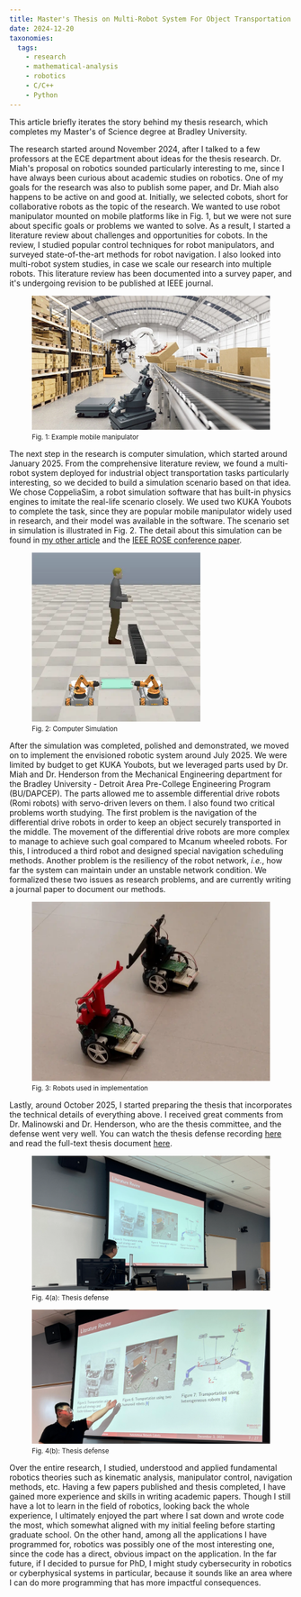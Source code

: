 ```yaml
---
title: Master's Thesis on Multi-Robot System For Object Transportation
date: 2024-12-20
taxonomies:
  tags:
    - research
    - mathematical-analysis
    - robotics
    - C/C++
    - Python
---
```


This article briefly iterates the story behind my thesis research, which completes my Master's of Science degree at Bradley University.

The research started around November 2024, after I talked to a few professors at the ECE department about ideas for the thesis research.
Dr. Miah's proposal on robotics sounded particularly interesting to me, since I have always been curious about academic studies on robotics.
One of my goals for the research was also to publish some paper, and Dr. Miah also happens to be active on and good at.
Initially, we selected cobots, short for collaborative robots as the topic of the research.
We wanted to use robot manipulator mounted on mobile platforms like in Fig. 1, but we were not sure about specific goals or problems we wanted to solve.
As a result, I started a literature review about challenges and opportunities for cobots.
In the review, I studied popular control techniques for robot manipulators, and surveyed state-of-the-art methods for robot navigation.
I also looked into multi-robot system studies, in case we scale our research into multiple robots.
This literature review has been documented into a survey paper, and it's undergoing revision to be published at IEEE journal.

<figure>
  <img src="mobile-manip.webp" width="500"/>
  <figcaption> <small> Fig. 1: Example mobile manipulator </small> </figcaption>
</figure>

The next step in the research is computer simulation, which started around January 2025.
From the comprehensive literature review, we found a multi-robot system deployed for industrial object transportation tasks particularly interesting, so we decided to build a simulation scenario based on that idea.
We chose CoppeliaSim, a robot simulation software that has built-in physics engines to imitate the real-life scenario closely.
We used two KUKA Youbots to complete the task, since they are popular mobile manipulator widely used in research, and their model was available in the software.
The scenario set in simulation is illustrated in Fig. 2.
The detail about this simulation can be found in [my other article](@/cobots-sim/index.md) and the [IEEE ROSE conference paper](https://ieeexplore.ieee.org/document/10590934).

<figure>
  <img src="cobots-sim.webp" width="300"/>
  <figcaption> <small> Fig. 2: Computer Simulation </small> </figcaption>
</figure>

After the simulation was completed, polished and demonstrated, we moved on to implement the envisioned robotic system around July 2025.
We were limited by budget to get KUKA Youbots, but we leveraged parts used by Dr. Miah and Dr. Henderson from the Mechanical Engineering department for the Bradley University - Detroit Area Pre-College Engineering Program (BU/DAPCEP).
The parts allowed me to assemble differential drive robots (Romi robots) with servo-driven levers on them.
I also found two critical problems worth studying.
The first problem is the navigation of the differential drive robots in order to keep an object securely transported in the middle.
The movement of the differential drive robots are more complex to manage to achieve such goal compared to Mcanum wheeled robots.
For this, I introduced a third robot and designed special navigation scheduling methods.
Another problem is the resiliency of the robot network, *i.e.*, how far the system can maintain under an unstable network condition.
We formalized these two issues as research problems, and are currently writing a journal paper to document our methods.

<figure>
  <img src="romi-robots.webp" width="500"/>
  <figcaption> <small> Fig. 3: Robots used in implementation </small> </figcaption>
</figure>

Lastly, around October 2025, I started preparing the thesis that incorporates the technical details of everything above.
I received great comments from Dr. Malinowski and Dr. Henderson, who are the thesis committee, and the defense went very well.
You can watch the thesis defense recording [here](https://youtu.be/Jgu7624eklM) and read the full-text thesis document [here](https://github.com/liu2g/school-files/tree/main/fall2024-thesis).

<figure>
  <img src="defense-1.webp"/>
  <figcaption> <small> Fig. 4(a): Thesis defense </small> </figcaption>
</figure>

<figure>
  <img src="defense-2.webp"/>
  <figcaption> <small> Fig. 4(b): Thesis defense </small> </figcaption>
</figure>

Over the entire research, I studied, understood and applied fundamental robotics theories such as kinematic analysis, manipulator control, navigation methods, etc.
Having a few papers published and thesis completed, I have gained more experience and skills in writing academic papers.
Though I still have a lot to learn in the field of robotics, looking back the whole experience, I ultimately enjoyed the part where I sat down and wrote code the most, which somewhat aligned with my initial feeling before starting graduate school.
On the other hand, among all the applications I have programmed for, robotics was possibly one of the most interesting one, since the code has a direct, obvious impact on the application.
In the far future, if I decided to pursue for PhD, I might study cybersecurity in robotics or cyberphysical systems in particular, because it sounds like an area where I can do more programming that has more impactful consequences.
